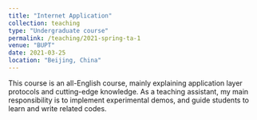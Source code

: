 ```yaml
---
title: "Internet Application"
collection: teaching
type: "Undergraduate course"
permalink: /teaching/2021-spring-ta-1
venue: "BUPT"
date: 2021-03-25
location: "Beijing, China"
---
```


This course is an all-English course, mainly explaining application layer protocols and cutting-edge knowledge. As a teaching assistant, my main responsibility is to implement experimental demos, and guide students to learn and write related codes.